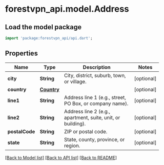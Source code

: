 # forestvpn_api.model.Address

## Load the model package
```dart
import 'package:forestvpn_api/api.dart';
```

## Properties
Name | Type | Description | Notes
------------ | ------------- | ------------- | -------------
**city** | **String** | City, district, suburb, town, or village. | [optional] 
**country** | [**Country**](Country.md) |  | [optional] 
**line1** | **String** | Address line 1 (e.g., street, PO Box, or company name). | [optional] 
**line2** | **String** | Address line 2 (e.g., apartment, suite, unit, or building). | [optional] 
**postalCode** | **String** | ZIP or postal code. | [optional] 
**state** | **String** | State, county, province, or region. | [optional] 

[[Back to Model list]](../README.md#documentation-for-models) [[Back to API list]](../README.md#documentation-for-api-endpoints) [[Back to README]](../README.md)


